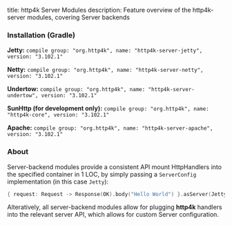 title: http4k Server Modules
description: Feature overview of the http4k-server modules, covering Server backends

### Installation (Gradle)
**Jetty:** ```compile group: "org.http4k", name: "http4k-server-jetty", version: "3.102.1"```

**Netty:** ```compile group: "org.http4k", name: "http4k-server-netty", version: "3.102.1"```

**Undertow:** ```compile group: "org.http4k", name: "http4k-server-undertow", version: "3.102.1"```

**SunHttp (for development only):** ```compile group: "org.http4k", name: "http4k-core", version: "3.102.1"```

**Apache:** ```compile group: "org.http4k", name: "http4k-server-apache", version: "3.102.1"```

### About
Server-backend modules provide a consistent API mount HttpHandlers into the specified container in 1 LOC, by simply passing a `ServerConfig` implementation (in this case `Jetty`):

```kotlin
{ request: Request -> Response(OK).body("Hello World") }.asServer(Jetty(8000)).start().block()
```
Alteratively, all server-backend modules allow for plugging **http4k** handlers into the relevant server API, which allows for custom Server configuration.
